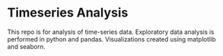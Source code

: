# Timeseries Analysis

This repo is for analysis of time-series data. Exploratory data analysis is performed in python and pandas. Visualizations created using matplotlib and seaborn.
